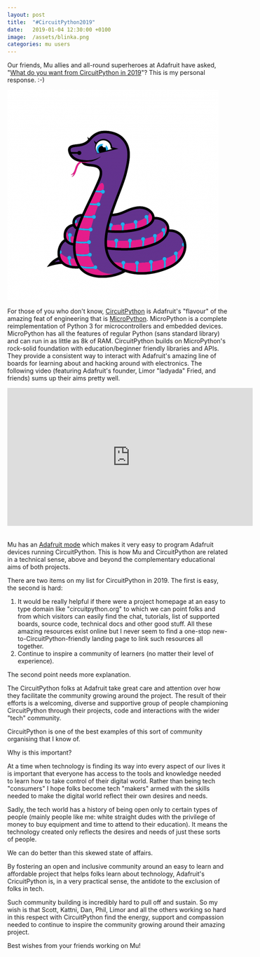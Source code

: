 ```yaml
---
layout: post
title:  "#CircuitPython2019" 
date:   2019-01-04 12:30:00 +0100
image:  /assets/blinka.png
categories: mu users 
---
```


Our friends, Mu allies and all-round superheroes at Adafruit have asked,
"[What do you want from CircuitPython in 2019](https://blog.adafruit.com/2018/12/17/what-do-you-want-from-circuitpython-in-2019-circuitpython2019-circuitpython/)"?
This is my personal response. :-)

<img src="/assets/blinka.png" style="border: 0px;"/>

For those of you who don't know, [CircuitPython](https://circuitpython.readthedocs.io/en/latest/)
is Adafruit's "flavour" of the amazing feat of engineering that is
[MicroPython](https://micropython.org/). MicroPython is a complete
reimplementation of Python 3 for microcontrollers and embedded devices.
MicroPython has all the features of regular Python (sans standard library) and
can run in as little as 8k of RAM. CircuitPython builds on MicroPython's
rock-solid foundation with education/beginner friendly libraries and APIs. They
provide a consistent way to interact with Adafruit's amazing line of boards for
learning about and hacking around with electronics. The following video
(featuring Adafruit's founder, Limor "ladyada" Fried, and friends) sums up
their aims pretty well.

<div class="video-container">
<iframe width="560" height="315" src="https://www.youtube-nocookie.com/embed/4lGRgO40UhM" frameborder="0" allow="accelerometer; autoplay; encrypted-media; gyroscope; picture-in-picture" allowfullscreen></iframe>
</div>
<br/>

Mu has an [Adafruit mode](https://codewith.mu/en/tutorials/1.0/adafruit)
which makes it very easy to program Adafruit devices running CircuitPython.
This is how Mu and CircuitPython are related in a technical sense, above and
beyond the complementary educational aims of both projects.

There are two items on my list for CircuitPython in 2019. The first is
easy, the second is hard:

1. It would be really helpful if there were a project homepage at an easy to
  type domain like "circuitpython.org" to which we can point folks and from
  which visitors can easily find the chat, tutorials, list of supported boards,
  source code, technical docs and other good stuff. All these amazing resources
  exist online but I never seem to find a one-stop
  new-to-CircuitPython-friendly landing page to link such resources all
  together.
2. Continue to inspire a community of learners (no matter their level of
  experience).

The second point needs more explanation.

The CircuitPython folks at Adafruit take great care and attention over how they
facilitate the community growing around the project. The result of their
efforts is a welcoming, diverse and supportive group of people championing
CircuitPython through their projects, code and interactions with the wider
"tech" community.

CircuitPython is one of the best examples of this sort of community organising
that I know of.

Why is this important?

At a time when technology is finding its way into every aspect of our lives it
is important that everyone has access to the tools and knowledge needed to
learn how to take control of their digital world. Rather than being tech
"consumers" I hope folks become tech "makers" armed with the skills needed to
make the digital world reflect their own desires and needs.

Sadly, the tech world has a history of being open only to certain
types of people (mainly people like me: white straight dudes with the privilege
of money to buy equipment and time to attend to their education). It means the
technology created only reflects the desires and needs of just these sorts of
people.

We can do better than this skewed state of affairs.

By fostering an open and inclusive community around an easy to learn and
affordable project that helps folks learn about technology, Adafruit's
CricuitPython is, in a very practical sense, the antidote to the exclusion of
folks in tech.

Such community building is incredibly hard to pull off and sustain. So my wish
is that Scott, Kattni, Dan, Phil, Limor and all the others working so hard in
this respect with CircuitPython find the energy, support and compassion needed
to continue to inspire the community growing around their amazing project.

Best wishes from your friends working on Mu!
